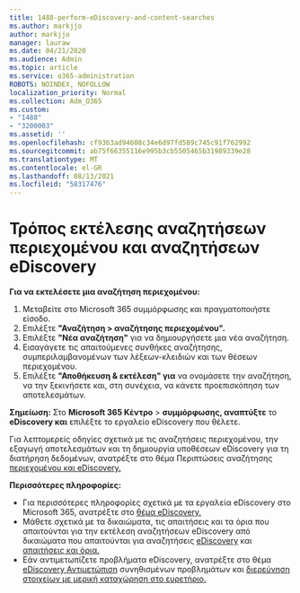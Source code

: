 ```yaml
---
title: 1488-perform-eDiscovery-and-content-searches
ms.author: markjjo
author: markjjo
manager: lauraw
ms.date: 04/21/2020
ms.audience: Admin
ms.topic: article
ms.service: o365-administration
ROBOTS: NOINDEX, NOFOLLOW
localization_priority: Normal
ms.collection: Adm_O365
ms.custom:
- "1488"
- "3200003"
ms.assetid: ''
ms.openlocfilehash: cf9363ad94608c34e6d97fd589c745c91f762992
ms.sourcegitcommit: ab75f66355116e995b3cb5505465b31989339e28
ms.translationtype: MT
ms.contentlocale: el-GR
ms.lasthandoff: 08/13/2021
ms.locfileid: "58317476"
---
```

# <a name="how-to-perform-content-searches-and-ediscovery-searches"></a>Τρόπος εκτέλεσης αναζητήσεων περιεχομένου και αναζητήσεων eDiscovery

**Για να εκτελέσετε μια αναζήτηση περιεχομένου:**

1. Μεταβείτε στο Microsoft 365 συμμόρφωσης και πραγματοποιήστε είσοδο.
2. Επιλέξτε **"Αναζήτηση > αναζήτησης περιεχομένου".**
3. Επιλέξτε **"Νέα αναζήτηση"** για να δημιουργήσετε μια νέα αναζήτηση.
4. Εισαγάγετε τις απαιτούμενες συνθήκες αναζήτησης, συμπεριλαμβανομένων των λέξεων-κλειδιών και των θέσεων περιεχομένου.
5. Επιλέξτε **"Αποθήκευση & εκτέλεση" για** να ονομάσετε την αναζήτηση, να την ξεκινήσετε και, στη συνέχεια, να κάνετε προεπισκόπηση των αποτελεσμάτων.

**Σημείωση:** Στο **Microsoft 365 Κέντρο**  >  **συμμόρφωσης, αναπτύξτε** το **eDiscovery και** επιλέξτε το εργαλείο eDiscovery που θέλετε.

Για λεπτομερείς οδηγίες σχετικά με τις αναζητήσεις περιεχομένου, την εξαγωγή αποτελεσμάτων [](https://docs.microsoft.com/microsoft-365/compliance/content-search) και τη δημιουργία υποθέσεων eDiscovery για τη διατήρηση δεδομένων, ανατρέξτε στο θέμα Περιπτώσεις αναζήτησης [περιεχομένου και eDiscovery.](https://docs.microsoft.com/microsoft-365/compliance/ediscovery-cases)

**Περισσότερες πληροφορίες:**

- Για περισσότερες πληροφορίες σχετικά με τα εργαλεία eDiscovery στο Microsoft 365, ανατρέξτε στο [θέμα eDiscovery.](https://docs.microsoft.com/microsoft-365/compliance/ediscovery)
- Μάθετε σχετικά με τα δικαιώματα, τις απαιτήσεις και τα όρια που απαιτούνται για την εκτέλεση αναζητήσεων eDiscovery από δικαιώματα που απαιτούνται για αναζητήσεις [eDiscovery](https://docs.microsoft.com/microsoft-365/compliance/assign-ediscovery-permissions) και [απαιτήσεις και όρια.](https://docs.microsoft.com/microsoft-365/compliance/limits-for-content-search)
- Εάν αντιμετωπίζετε προβλήματα eDiscovery, ανατρέξτε στο θέμα [eDiscovery Αντιμετώπιση](https://docs.microsoft.com/microsoft-365/compliance/ediscovery-troubleshooting-common-issues) συνηθισμένων προβλημάτων και [διερεύνηση στοιχείων με μερική καταχώρηση στο ευρετήριο.](https://docs.microsoft.com/microsoft-365/compliance/investigating-partially-indexed-items-in-ediscovery)
